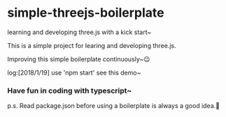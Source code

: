 # simple-threejs-boilerplate
learning and developing three.js with a kick start~

This is a simple project for learing and developing three.js.

Improving this simple boilerplate continuously~😉

log:[2018/1/19] use 'npm start' see this demo~

### Have fun in coding with typescript~

p.s. Read package.json before using a boilerplate is always a good idea.🙂